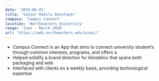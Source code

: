 ```yaml
---
date: '2019-06-01'
title: 'Senior Mobile Developer'
company: 'Campus Connect'
location: 'Northeastern University'
range: 'June - March 2020'
url: 'https://web.northeastern.edu/scout/'
---
```


- Campus Connect is an App that aims to connect university student’s through common interests, programs, and offers a
- Helped solidify a brand direction for blistabloc that spans both packaging and web
- Interfaced with clients on a weekly basis, providing technological expertise
